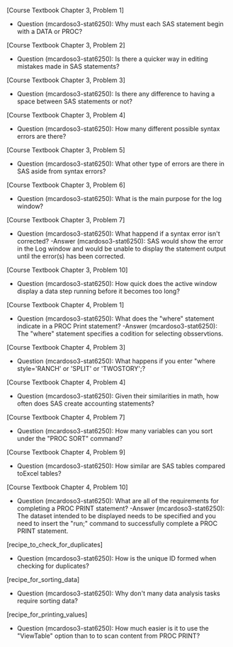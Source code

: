 [Course Textbook Chapter 3, Problem 1]
- Question (mcardoso3-stat6250):  Why must each SAS statement begin with a DATA or PROC?

[Course Textbook Chapter 3, Problem 2]
- Question (mcardoso3-stat6250):  Is there a quicker way in editing mistakes made in SAS statements?

[Course Textbook Chapter 3, Problem 3]
- Question (mcardoso3-stat6250):  Is there any difference to having a space between SAS statements or not?

[Course Textbook Chapter 3, Problem 4]
- Question (mcardoso3-stat6250): How many different possible syntax errors are there?

[Course Textbook Chapter 3, Problem 5]
- Question (mcardoso3-stat6250):  What other type of errors are there in SAS aside from syntax errors?

[Course Textbook Chapter 3, Problem 6]
- Question (mcardoso3-stat6250):  What is the main purpose for the log window?

[Course Textbook Chapter 3, Problem 7]
- Question (mcardoso3-stat6250):  What happend if a syntax error isn't corrected?
-Answer (mcardoso3-stat6250):  SAS would show the error in the Log window and would be unable to display the statement output until the error(s) has been corrected.

[Course Textbook Chapter 3, Problem 10]
- Question (mcardoso3-stat6250):  How quick does the active window display a data step running before it becomes too long?

[Course Textbook Chapter 4, Problem 1]
- Question (mcardoso3-stat6250):  What does the "where" statement indicate in a PROC Print statement?
-Answer (mcardoso3-stat6250):  The "where" statement specifies a codition for selecting obsservtions.

[Course Textbook Chapter 4, Problem 3]
- Question (mcardoso3-stat6250):  What happens if you enter "where style='RANCH' or 'SPLIT' or 'TWOSTORY';?

[Course Textbook Chapter 4, Problem 4]
- Question (mcardoso3-stat6250):  Given their similarities in math, how often does SAS create accounting statements?

[Course Textbook Chapter 4, Problem 7]
- Question (mcardoso3-stat6250):  How many variables can you sort under the "PROC SORT" command?

[Course Textbook Chapter 4, Problem 9]
- Question (mcardoso3-stat6250):  How similar are SAS tables compared toExcel tables?

[Course Textbook Chapter 4, Problem 10]
- Question (mcardoso3-stat6250):  What are all of the requirements for completing a PROC PRINT statement?
-Answer (mcardoso3-stat6250):  The dataset intended to be displayed needs to be specified and you need to insert the "run;" command to successfully complete a PROC PRINT statement.

[recipe_to_check_for_duplicates]
- Question (mcardoso3-stat6250):  How is the unique ID formed when checking for duplicates?

[recipe_for_sorting_data]
- Question (mcardoso3-stat6250):  Why don't many data analysis tasks require sorting data?

[recipe_for_printing_values]
- Question (mcardoso3-stat6250):  How much easier is it to use the "ViewTable" option than to to scan content from PROC PRINT? 
